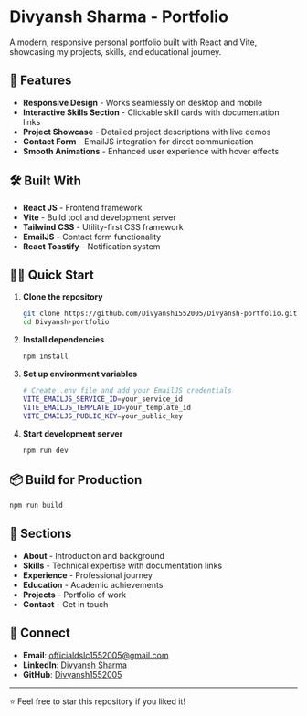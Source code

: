 # Divyansh Sharma - Portfolio

A modern, responsive personal portfolio built with React and Vite, showcasing my projects, skills, and educational journey.

## 🚀 Features

- **Responsive Design** - Works seamlessly on desktop and mobile
- **Interactive Skills Section** - Clickable skill cards with documentation links
- **Project Showcase** - Detailed project descriptions with live demos
- **Contact Form** - EmailJS integration for direct communication
- **Smooth Animations** - Enhanced user experience with hover effects

## 🛠️ Built With

- **React JS** - Frontend framework
- **Vite** - Build tool and development server
- **Tailwind CSS** - Utility-first CSS framework
- **EmailJS** - Contact form functionality
- **React Toastify** - Notification system

## 🏃‍♂️ Quick Start

1. **Clone the repository**
   ```bash
   git clone https://github.com/Divyansh1552005/Divyansh-portfolio.git
   cd Divyansh-portfolio
   ```

2. **Install dependencies**
   ```bash
   npm install
   ```

3. **Set up environment variables**
   ```bash
   # Create .env file and add your EmailJS credentials
   VITE_EMAILJS_SERVICE_ID=your_service_id
   VITE_EMAILJS_TEMPLATE_ID=your_template_id
   VITE_EMAILJS_PUBLIC_KEY=your_public_key
   ```

4. **Start development server**
   ```bash
   npm run dev
   ```

## 📦 Build for Production

```bash
npm run build
```

## 📱 Sections

- **About** - Introduction and background
- **Skills** - Technical expertise with documentation links
- **Experience** - Professional journey
- **Education** - Academic achievements
- **Projects** - Portfolio of work
- **Contact** - Get in touch

## 🤝 Connect

- **Email**: officialdslc1552005@gmail.com
- **LinkedIn**: [Divyansh Sharma](https://linkedin.com/in/divyansh-sharma-b05897286)
- **GitHub**: [Divyansh1552005](https://github.com/Divyansh1552005)

---

⭐ Feel free to star this repository if you liked it!
